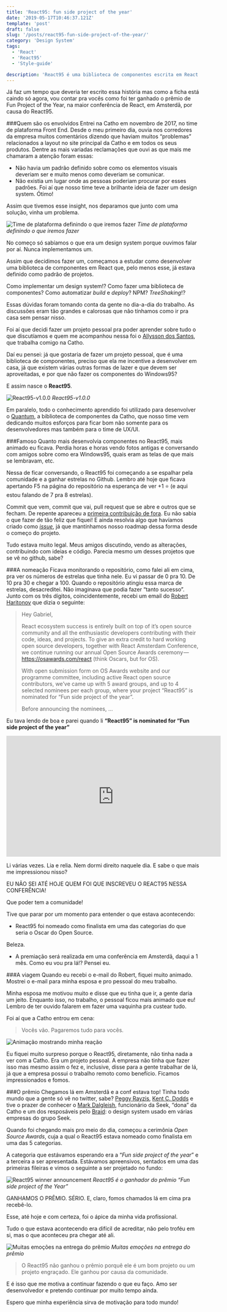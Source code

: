 ```yaml
---
title: 'React95: fun side project of the year'
date: '2019-05-17T10:46:37.121Z'
template: 'post'
draft: false
slug: '/posts/react95-fun-side-project-of-the-year/'
category: 'Design System'
tags:
  - 'React'
  - 'React95'
  - 'Style-guide'

description: 'React95 é uma biblioteca de componentes escrita em React usando styled-components. Em abril de 2019, ganhou o prêmio de “Fun side project of the year” na maior conferência de React do mundo, em Amsterdã.'
---
```


Já faz um tempo que deveria ter escrito essa história mas como a ficha está caindo só agora, vou contar pra vocês como foi ter ganhado o prêmio de Fun Project of the Year, na maior conferência de React, em Amsterdã, por causa do React95.

###Quem são os envolvidos
Entrei na Catho em novembro de 2017, no time de plataforma Front End. Desde o meu primeiro dia, ouvia nos corredores da empresa muitos comentários dizendo que haviam muitos “problemas” relacionados a layout no site principal da Catho e em todos os seus produtos. Dentre as mais variadas reclamações que ouvi as que mais me chamaram a atenção foram essas:

- Não havia um padrão definido sobre como os elementos visuais deveriam ser e muito menos como deveriam se comunicar.
- Não existia um lugar onde as pessoas poderiam procurar por esses padrões.
  Foi aí que nosso time teve a brilhante ideia de fazer um design system. Ótimo!

Assim que tivemos esse insight, nos deparamos que junto com uma solução, vinha um problema.

![Time de plataforma definindo o que iremos fazer](/media/React95-o-que-queremos.jpeg)
_Time de plataforma definindo o que iremos fazer_

No começo só sabíamos o que era um design system porque ouvimos falar por aí. Nunca implementamos um.

Assim que decidimos fazer um, começamos a estudar como desenvolver uma biblioteca de componentes em React que, pelo menos esse, já estava definido como padrão de projetos.

Como implementar um design system!? Como fazer uma biblioteca de componentes? Como automatizar _build_ e _deploy_? NPM? _TreeShaking_!?

Essas dúvidas foram tomando conta da gente no dia-a-dia do trabalho. As discussões eram tão grandes e calorosas que não tínhamos como ir pra casa sem pensar nisso.

Foi aí que decidi fazer um projeto pessoal pra poder aprender sobre tudo o que discutíamos e quem me acompanhou nessa foi o [Allysson dos Santos](https://github.com/allyssonsantos), que trabalha comigo na Catho.

Daí eu pensei: já que gostaria de fazer um projeto pessoal, que é uma biblioteca de componentes, preciso que ela me incentive a desenvolver em casa, já que existem várias outras formas de lazer e que devem ser aproveitadas, e por que não fazer os componentes do Windows95?

E assim nasce o **React95**.

![React95-v1.0.0](/media/React95-v1.0.0.jpeg)
_React95-v1.0.0_

Em paralelo, todo o conhecimento aprendido foi utilizado para desenvolver o [Quantum](https://github.com/catho/quantum), a biblioteca de componentes da Catho, que nosso time vem dedicando muitos esforços para ficar bom não somente para os desenvolvedores mas também para o time de UX/UI.

###Famoso
Quanto mais desenvolvia componentes no React95, mais animado eu ficava. Perdia horas e horas vendo fotos antigas e conversando com amigos sobre como era Windows95, quais eram as telas de que mais se lembravam, etc.

Nessa de ficar conversando, o React95 foi começando a se espalhar pela comunidade e a ganhar estrelas no Github. Lembro até hoje que ficava apertando F5 na página do repositório na esperança de ver +1 ⭐️ (e aqui estou falando de 7 pra 8 estrelas).

Commit que vem, commit que vai, pull request que se abre e outros que se fecham. De repente apareceu a [primeira contribuição de fora](https://github.com/React95/React95/pull/69). Eu não sabia o que fazer de tão feliz que fiquei! E ainda resolvia algo que havíamos criado como _[issue](https://github.com/React95/React95/pull/69)_, já que mantínhamos nosso roadmap dessa forma desde o começo do projeto.

Tudo estava muito legal. Meus amigos discutindo, vendo as alterações, contribuindo com ideias e código. Parecia mesmo um desses projetos que se vê no github, sabe?

###A nomeação
Ficava monitorando o repositório, como falei ali em cima, pra ver os números de estrelas que tinha nele. Eu vi passar de 0 pra 10. De 10 pra 30 e chegar a 100. Quando o repositório atingiu essa marca de estrelas, desacreditei. Não imaginava que podia fazer “tanto sucesso”. Junto com os três dígitos, coincidentemente, recebi um email do [Robert Haritonov](https://twitter.com/operatino) que dizia o seguinte:

> Hey Gabriel,
>
> React ecosystem success is entirely built on top of it’s open source community and all the enthusiastic developers contributing with their code, ideas, and projects. To give an extra credit to hard working open source developers, together with React Amsterdam Conference, we continue running our annual Open Source Awards ceremony — https://osawards.com/react (think Oscars, but for OS).
>
> With open submission form on OS Awards website and our programme committee, including active React open source contributors, we’ve came up with 5 award groups, and up to 4 selected nominees per each group, where your project “React95” is nominated for “Fun side project of the year”.
>
> Before announcing the nominees, …

Eu tava lendo de boa e parei quando li **“React95” is nominated for “Fun side project of the year”**

<iframe width="560" height="315" src="https://www.youtube.com/embed/U6MlaIe1ljs" frameborder="0" allow="accelerometer; autoplay; encrypted-media; gyroscope; picture-in-picture" allowfullscreen></iframe>

Li várias vezes. Lia e relia. Nem dormi direito naquele dia. E sabe o que mais me impressionou nisso?

EU NÃO SEI ATÉ HOJE QUEM FOI QUE INSCREVEU O REACT95 NESSA CONFERÊNCIA!

Que poder tem a comunidade!

Tive que parar por um momento para entender o que estava acontecendo:

- React95 foi nomeado como finalista em uma das categorias do que seria o Oscar do Open Source.

Beleza.

- A premiação será realizada em uma conferência em Amsterdã, daqui a 1 mês.
  Como eu vou pra lá!? Pensei eu.

###A viagem
Quando eu recebi o e-mail do Robert, fiquei muito animado. Mostrei o e-mail para minha esposa e pro pessoal do meu trabalho.

Minha esposa me motivou muito e disse que eu tinha que ir, a gente daria um jeito. Enquanto isso, no trabalho, o pessoal ficou mais animado que eu! Lembro de ter ouvido falarem em fazer uma vaquinha pra custear tudo.

Foi aí que a Catho entrou em cena:

> Vocês vão. Pagaremos tudo para vocês.

![Animação mostrando minha reação](https://media.giphy.com/media/vSqkwpFA4ZwAM/giphy.gif)

Eu fiquei muito surpreso porque o React95, diretamente, não tinha nada a ver com a Catho. Era um projeto pessoal. A empresa não tinha que fazer isso mas mesmo assim o fez e, inclusive, disse para a gente trabalhar de lá, já que a empresa possui o trabalho remoto como benefício. Ficamos impressionados e fomos.

###O prêmio
Chegamos lá em Amsterdã e a conf estava top! Tinha todo mundo que a gente só vê no twitter, sabe? [Peggy Rayzis](https://twitter.com/peggyrayzis), [Kent C. Dodds](https://twitter.com/kentcdodds) e tive o prazer de conhecer o [Mark Dalgleish](https://twitter.com/markdalgleish), funcionário da Seek, “dona” da Catho e um dos resposáveis pelo [Braid](https://github.com/seek-oss/braid-design-system): o design system usado em várias empresas do grupo Seek.

Quando foi chegando mais pro meio do dia, começou a cerimônia _Open Source Awards_, cuja a qual o React95 estava nomeado como finalista em uma das 5 categorias.

A categoria que estávamos esperando era a “_Fun side project of the year_” e a terceira a ser apresentada. Estávamos apreensivos, sentados em uma das primeiras fileiras e vimos o seguinte a ser projetado no fundo:

![React95 winner announcement](/media/React95-winner-announcement.jpeg)
_React95 é o ganhador do prêmio “Fun side project of the Year”_

GANHAMOS O PRÊMIO. SÉRIO. E, claro, fomos chamados lá em cima pra recebê-lo.

Esse, até hoje e com certeza, foi o ápice da minha vida profissional.

Tudo o que estava acontecendo era difícil de acreditar, não pelo troféu em si, mas o que aconteceu pra chegar até ali.

![Muitas emoções na entrega do prêmio](/media/React95-winner-trophy.jpeg)
_Muitas emoções na entrega do prêmio_

> O React95 não ganhou o prêmio porquê ele é um bom projeto ou um projeto engraçado. Ele ganhou por causa da comunidade.

E é isso que me motiva a continuar fazendo o que eu faço. Amo ser desenvolvedor e pretendo continuar por muito tempo ainda.

Espero que minha experiência sirva de motivação para todo mundo!
